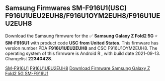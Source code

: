 <h2>Samsung Firmwares SM-F916U1(USC) F916U1UEU2EUH8/F916U1OYM2EUH8/F916U1UEU2EUH8</h2>
Download the Samsung firmware for the ✅ <strong>Samsung Galaxy Z Fold2 5G </strong> ⭐ <strong>SM-F916U1</strong> with product code <strong>USC</strong> <strong> from United States</strong>. This firmware has version number PDA <strong>F916U1UEU2EUH8</strong> and CSC F916U1OYM2EUH8. The operating system of this firmware is Android R , with build date 2021-09-13. Changelist <strong>22340428</strong>.


[SM-F916U1](https://samfirm.shop/samsung/model/SM-F916U1)
[F916U1UEU2EUH8](https://samfirm.shop/samsung/pda/F916U1UEU2EUH8)
[Download Firmware Samsung Galaxy Z Fold2 5G SM-F916U1](https://samfirm.shop/samsung/firmware/455246)
